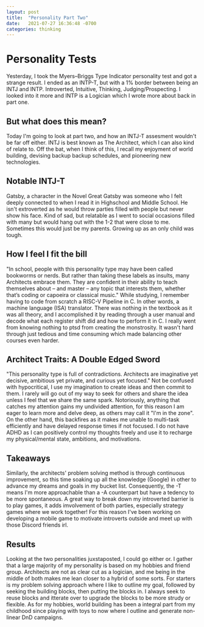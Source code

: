 ```yaml
---
layout: post
title:  "Personality Part Two"
date:   2021-07-27 16:36:48 -0700
categories: thinking
---
```


# Personality Tests
Yesterday, I took the Myers–Briggs Type Indicator personality test and got a strange result. I ended as an INTP-T, but with a 1% border between being an INTJ and INTP.
Introverted, Intuitive, Thinking, Judging/Prospecting. I looked into it more and INTP is a Logician which I wrote more about back in part one. 

## But what does this mean?
Today I'm going to look at part two, and how an INTJ-T assesment wouldn't be far off either.
INTJ is best known as The Architect, which I can also kind of relate to. Off the bat, when I think of this, I recall my enjoyment of world building, devising backup backup schedules, and pioneering new technologies. 

## Notable INTJ-T
Gatsby, a character in the Novel Great Gatsby was someone who I felt deeply connected to when I read it in Highschool and Middle School.
He isn't extroverted as he would throw parties filled with people but never show his face. Kind of sad, but relatable as I went to social occasions filled with many but would hang out with the 1-2 that were close to me. Sometimes this would just be my parents. Growing up as an only child was tough.

## How I feel I fit the bill
"In school, people with this personality type may have been called bookworms or nerds. But rather than taking these labels as insults, many Architects embrace them. They are confident in their ability to teach themselves about – and master – any topic that interests them, whether that’s coding or capoeira or classical music."
While studying, I remember having to code from scratch a RISC-V Pipeline in C. In other words, a machine language (ISA) translator. There was nothing in the textbook as it was all theory, and I accomplished it by reading through a user manual and decode what each register shift did and how to perform it in C. I really went from knowing nothing to ptsd from creating the monstrosity. It wasn't hard through just tedious and time consuming which made balancing other courses even harder.
<!-- I'm never posting that here. Due to the very strict plagerism rules the code must remain private for all eternity. Just know I got an 88% (not curved). -->

## Architect Traits: A Double Edged Sword
"This personality type is full of contradictions. Architects are imaginative yet decisive, ambitious yet private, and curious yet focused."
Not be confused with hypocritical, I use my imagination to create ideas and then commit to them. I rarely will go out of my way to seek for others and share the idea unless I feel that we share the same spark. Notoriously, anything that catches my attention gains my undivided attention, for this reason I am eager to learn more and delve deep, as others may call it "I'm in the zone". On the other hand, this backfires as it makes me unable to multi-task efficiently and have delayed response times if not focused. I do not have ADHD as I can positively control my thoughts freely and use it to recharge my physical/mental state, ambitions, and motivations.

## Takeaways
Similarly, the architects' problem solving method is through continuous improvement, so this time soaking up all the knowledge (Google) in other to advance my dreams and goals in my bucket list. Consequently, the -T means I'm more approachable than a -A counterpart but have a tedency to be more spontaneous. A great way to break down my introverted barrier is to play games, it adds imvolvement of both parties, especially strategy games where we work together! For this reason I've been working on developing a mobile game to motivate introverts outside and meet up with those Discord friends irl. 
<!-- If I post my bucket list on this website, add a link to it here -->

## Results
Looking at the two personalities juxstaposted, I could go either or. I gather that a large majority of my personality is based on my hobbies and friend group.
Architects are not as clear cut as a logician, and me being in the middle of both makes me lean closer to a hybrid of some sorts.
For starters is my problem solving approach where I like to outline my goal, followed by seeking the building blocks, then putting the blocks in. I always seek to reuse blocks and itterate over to upgrade the blocks to be more strudy or flexible. As for my hobbies, world building has been a integral part from my childhood since playing with toys to now where I outline and generate non-linear DnD campaigns.
<!-- If I publish the DnD Battle Royale Campaign, post link here -->
